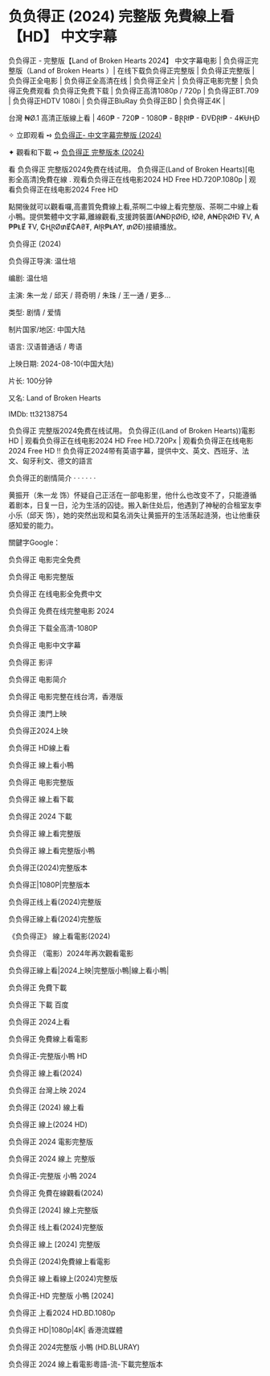 <h1>负负得正  (2024) 完整版 免費線上看【HD】  中文字幕</h1>

负负得正 - 完整版【Land of Broken Hearts 2024】 中文字幕电影 | 负负得正完整版（Land of Broken Hearts ）| 在线下载负负得正完整版 | 负负得正完整版 | 负负得正全电影 | 负负得正全高清在线 | 负负得正全片 | 负负得正电影完整 | 负负得正免费观看 负负得正免费下载 | 负负得正高清1080p / 720p | 负负得正BT.709 | 负负得正HDTV 1080i | 负负得正BluRay 负负得正BD | 负负得正4K | 

台灣 ₦Ø.1 高清正版線上看 | 460₱ - 720₱ - 1080₱ - ฿ⱤⱤł₱ - ĐVĐⱤł₱ - 4₭ɄⱧĐ

✧ 立即观看 ➺ <a href="https://justwatch.my.id/zh/movie/1273207/land-of-broken-hearts" target="_blank">负负得正- 中文字幕完整版 (2024)</a>

✦ 觀看和下載 ➺ <a href="https://justwatch.my.id/zh/movie/1273207/land-of-broken-hearts" target="_blank">负负得正 完整版本 (2024)</a>

看 负负得正 完整版2024免费在线试用。 负负得正(Land of Broken Hearts)[电影全高清]免費在線 . 观看负负得正在线电影2024 HD Free HD.720P.1080p | 观看负负得正在线电影2024 Free HD

點開後就可以觀看囉,高畫質免費線上看,茶啊二中線上看完整版、茶啊二中線上看小鴨。提供繁體中文字幕,離線觀看,支援跨裝置(₳₦ĐⱤØłĐ, łØ₴, ₳₦ĐⱤØłĐ ₮V, ₳₱₱ⱠɆ ₮V, ₵ⱧⱤØ₥Ɇ₵₳₴₮, ₳łⱤ₱Ⱡ₳Ɏ, ₥ØĐ)接續播放。

负负得正 (2024)

负负得正导演: 温仕培

编剧: 温仕培

主演: 朱一龙 / 邱天 / 蒋奇明 / 朱珠 / 王一通 / 更多...

类型: 剧情 / 爱情

制片国家/地区: 中国大陆

语言: 汉语普通话 / 粤语

上映日期: 2024-08-10(中国大陆)

片长: 100分钟

又名: Land of Broken Hearts

IMDb: tt32138754

负负得正 完整版2024免费在线试用。 负负得正((Land of Broken Hearts))電影 HD | 观看负负得正在线电影2024 HD Free HD.720Px | 观看负负得正在线电影2024 Free HD !! 负负得正2024带有英语字幕，提供中文、英文、西班牙、法文、匈牙利文、德文的語言

负负得正的剧情简介 · · · · · ·

黄振开（朱一龙 饰）怀疑自己正活在一部电影里，他什么也改变不了，只能遵循着剧本，日复一日，沦为生活的囚徒。搬入新住处后，他遇到了神秘的合租室友李小乐（邱天 饰），她的突然出现和莫名消失让黄振开的生活荡起涟漪，也让他重获感知爱的能力。

關鍵字Google：

负负得正 电影完全免费

负负得正 电影完整版

负负得正 在线电影全免费中文

负负得正 免费在线完整电影 2024

负负得正 下载全高清-1080P

负负得正 电影中文字幕

负负得正 影评

负负得正 电影简介

负负得正 电影完整在线台湾，香港版

负负得正 澳門上映

负负得正2024上映

负负得正 HD線上看

负负得正 線上看小鴨

负负得正 电影完整版

负负得正 線上看下載

负负得正 2024 下載

负负得正 線上看完整版

负负得正 線上看完整版小鴨

负负得正(2024)完整版本

负负得正|1080P|完整版本

负负得正线上看(2024)完整版

负负得正線上看(2024)完整版

《负负得正》 線上看電影(2024)

负负得正 （電影）2024年再次觀看電影

负负得正線上看|2024上映|完整版小鴨|線上看小鴨|

负负得正 免費下載

负负得正 下載 百度

负负得正 2024上看

负负得正 免費線上看電影

负负得正-完整版小鴨 HD

负负得正 線上看(2024)

负负得正 台灣上映 2024

负负得正 (2024) 線上看

负负得正 線上(2024 HD)

负负得正 2024 電影完整版

负负得正 2024 線上 完整版

负负得正-完整版 小鴨 2024

负负得正 免費在線觀看(2024)

负负得正 [2024] 線上完整版

负负得正 线上看(2024)完整版

负负得正 線上 [2024] 完整版

负负得正 (2024)免費線上看電影

负负得正 線上看線上(2024)完整版

负负得正-HD 完整版 小鴨 [2024]

负负得正 上看2024 HD.BD.1080p

负负得正 HD|1080p|4K| 香港流媒體

负负得正 2024完整版 小鴨 (HD.BLURAY)

负负得正 2024 線上看電影粵語-流-下載完整版本
